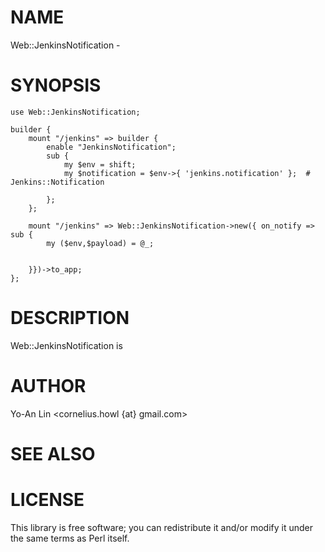# NAME

Web::JenkinsNotification -

# SYNOPSIS

    use Web::JenkinsNotification;

    builder {
        mount "/jenkins" => builder {
            enable "JenkinsNotification";
            sub { 
                my $env = shift;
                my $notification = $env->{ 'jenkins.notification' };  # Jenkins::Notification

            };
        };

        mount "/jenkins" => Web::JenkinsNotification->new({ on_notify => sub {
            my ($env,$payload) = @_;
            

        }})->to_app;
    };

# DESCRIPTION

Web::JenkinsNotification is

# AUTHOR

Yo-An Lin <cornelius.howl {at} gmail.com>

# SEE ALSO

# LICENSE

This library is free software; you can redistribute it and/or modify
it under the same terms as Perl itself.
